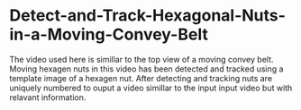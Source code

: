 # Detect-and-Track-Hexagonal-Nuts-in-a-Moving-Convey-Belt
The video used here is simillar to the top view of a moving convey belt. Moving hexagen nuts in this video has been detected and tracked using a template image of a hexagen nut. After detecting and tracking nuts are uniquely numbered to ouput a video simillar to the input input video but with relavant information. 
